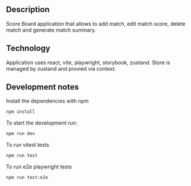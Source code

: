 ## Description

Score Board application that allows to add match, edit match score, delete match and generate match summary.

## Technology

Application uses react, vite, playwright, storybook, zustand. Store is managed by zustand and provied via context.

## Development notes

Install the dependencies with npm

```cmd
npm install
```

To start the development run:

```cmd
npm run dev
```

To run vitest tests

```cmd
npm run test
```

To run e2e playwright tests

```cmd
npm run test:e2e
```